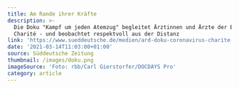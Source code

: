 ```yaml
---
title: Am Rande ihrer Kräfte
description: >-
  Die Doku "Kampf um jeden Atemzug" begleitet Ärztinnen und Ärzte der Berliner
  Charité - und beobachtet respektvoll aus der Distanz
link: 'https://www.sueddeutsche.de/medien/ard-doku-coronavirus-charite-1.5234774'
date: '2021-03-14T11:03:00+01:00'
source: Süddeutsche Zeitung
thumbnail: /images/doku.png
imageSource: 'Foto: rbb/Carl Gierstorfer/DOCDAYS Pro'
category: article
---
```


